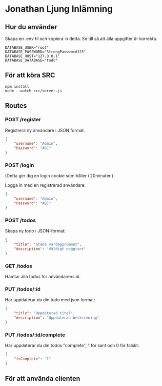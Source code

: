 # Jonathan Ljung Inlämning

## Hur du använder

Skapa en .env fil och kopiera in detta. Se till så att alla uppgifter är korrekta. 

```
DATABASE_USER="root"
DATABASE_PASSWORD="StrongPassword123"
DATABASE_HOST="127.0.0.1"
DATABASE_DATABASE="todo"
```

## För att köra SRC

``` 
npm install
node --watch src/server.js
```

## Routes

### POST /register
Registrera ny användare i JSON format:

```json 
{
    "username": "Admin",
    "Password": "ABC"
}
```
### POST /login
(Detta ger dig en login cookie som håller i 20minuter.)

Logga in med en registrerad användare: 
```json
{
    "username": "Admin",
    "Password": "ABC"
}
```

### POST /todos
Skapa ny todo i JSON-format:
```json
{
    "title": "Städa vardagsrummet",
    "description": "Väldigt noggrant"
}
```

### GET /todos
Hämtar alla todos för användarens id.

### PUT /todos/:id
Här uppdaterar du din todo med json format: 
```json
{
    "title": "Uppdaterad titel",
    "description": "Uppdaterad beskrivning"
}
```

### PUT /todos/:id/complete
Här uppdaterar du din todos "complete", 1 för sant och 0 för falskt:
```json
{
    "isComplete": "1"
}
```
## För att använda clienten


